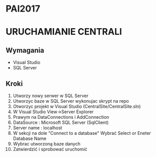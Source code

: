 # PAI2017

# URUCHAMIANIE CENTRALI
## Wymagania
  * Visual Studio
  * SQL Server
  
## Kroki 
  1. Utworzy nowy serwer w SQL Server
  2. Utworzyc baze w SQL Server wykonujac skrypt na repo 
  3. Otworzyc projekt w Visual Studio (CentralSite/CentralSite.sln)
  4. W Visual Studio View->Server Explorer
  5. Prawym na DataConnections i AddConnection
  6. DataSource : Microsoft SQL Server (SqlClient)
  7. Server name : localhost
  8. W sekcji na dole "Connect to a database" Wybrać Select or Eneter Database Name
  9. Wybrac utworzoną baze danych
  10. Zatwierdzić i sprobować uruchomić
